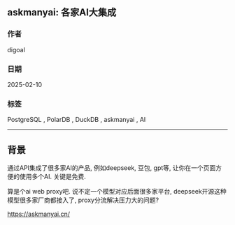 ## askmanyai: 各家AI大集成      
                                                                                             
### 作者                                                                      
digoal                                                                             
                                                                          
### 日期                                                                                       
2025-02-10                                                                            
                                                                                      
### 标签                                                                                    
PostgreSQL , PolarDB , DuckDB , askmanyai , AI       
                                                                                               
----                                                                           
                                                                                   
## 背景     
通过API集成了很多家AI的产品, 例如deepseek, 豆包, gpt等, 让你在一个页面方便的使用多个AI. 关键是免费.   
  
算是个ai web proxy吧. 说不定一个模型对应后面很多家平台, deepseek开源这种模型很多家厂商都接入了, proxy分流解决压力大的问题?   
  
  
https://askmanyai.cn/  
  
  
